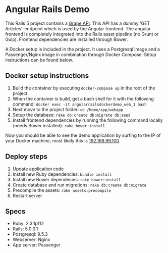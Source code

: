 # Angular Rails Demo

This Rails 5 project contains a [Grape API](https://github.com/ruby-grape/grape). This API has a dummy 'GET Articles'-endpoint which is used by the Angular frontend. The angular frontend is completely integrated into the Rails asset pipeline (no Grunt or Gulp). Frontend dependencies are installed through Bower.

A Docker setup is included in the project. It uses a Postgresql image and a Passenger/Nginx image in combination through Docker Compose. Setup instructions can be found below. 

## Docker setup instructions

1. Build the container by executing `docker-compose up` in the root of the project.
2. When the container is build, get a bash shell for it with the following command: `docker exec -it angularrailsdockerdemo_web_1 bash`
3. Next move to the project folder: `cd /home/app/webapp`
4. Setup the database: `rake db:create db:migrate db:seed`
5. Install frontend dependencies by running the following command locally (needs Bower installed): `rake bower:install`

Now you should be able to see the demo application by surfing to the IP of your Docker machine, most likely this is [192.168.99.100](http://192.168.99.100).

## Deploy steps
1. Update application code
2. Install new Ruby dependencies: `bundle install`
3. Install new Bower dependecies: `rake bower:install`
4. Create database and run migrations: `rake db:create db:migrate`
5. Precompile the assets: `rake assets:precompile`
6. Restart server

## Specs

* Ruby: 2.3.1p112
* Rails: 5.0.0.1
* Postgresql: 9.5.3
* Webserver: Nginx
* App server: Passenger





